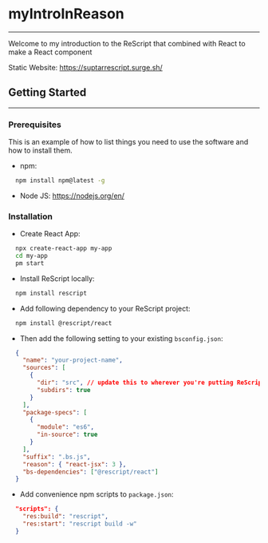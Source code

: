 # myIntroInReason

---

Welcome to my introduction to the ReScript that combined with React to make a React component

Static Website: https://suptarrescript.surge.sh/

## Getting Started

---

### Prerequisites

This is an example of how to list things you need to use the software and how to install them.

- npm:

```sh
  npm install npm@latest -g
```

- Node JS:
  <https://nodejs.org/en/>

### Installation

- Create React App:

```sh
  npx create-react-app my-app
  cd my-app
  pm start
```

- Install ReScript locally:

```sh
  npm install rescript
```

- Add following dependency to your ReScript project:

```sh
  npm install @rescript/react
```

- Then add the following setting to your existing `bsconfig.json`:

```json
  {
    "name": "your-project-name",
    "sources": [
      {
        "dir": "src", // update this to wherever you're putting ReScript files
        "subdirs": true
      }
    ],
    "package-specs": [
      {
        "module": "es6",
        "in-source": true
      }
    ],
    "suffix": ".bs.js",
    "reason": { "react-jsx": 3 },
    "bs-dependencies": ["@rescript/react"]
  }
```
* Add convenience npm scripts to `package.json`:
```json
  "scripts": {
    "res:build": "rescript",
    "res:start": "rescript build -w"
  }
```
